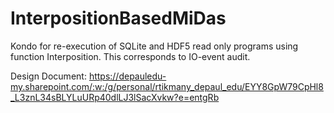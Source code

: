 # InterpositionBasedMiDas
Kondo for re-execution of SQLite and HDF5 read only programs using function Interposition. This corresponds to IO-event audit. 

Design Document:
https://depauledu-my.sharepoint.com/:w:/g/personal/rtikmany_depaul_edu/EYY8GpW79CpHl8_L3znL34sBLYLuURp40dlLJ3lSacXvkw?e=entgRb
